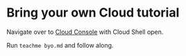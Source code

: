 # Bring your own Cloud tutorial

Navigate over to [Cloud Console](https://console.cloud.google.com/welcome?cloudshell=true) with Cloud Shell open.  

Run `teachme byo.md` and follow along.

